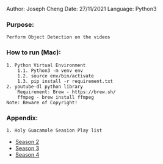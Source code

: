 Author: Joseph Cheng
Date: 27/11/2021
Language: Python3

### Purpose:
    Perform Object Detection on the videos

### How to run (Mac):
    1. Python Virtual Environment
        1.1. Python3 -m venv env
        1.2. source env/bin/activate
        1.3. pip install -r requirement.txt
    2. youtube-dl python library
        Requirement: Brew - https://brew.sh/
        ffmpeg - brew install ffmpeg
    Note: Beware of Copyright!
### Appendix:
    1. Holy Guacamole Seasion Play list
- [Season 2](https://www.youtube.com/playlist?list=PLVcnSCX19O4AwZHFaUfX21axVKY99KINn)
- [Season 3](https://www.youtube.com/playlist?list=PLVcnSCX19O4D6xiCO0XUEsH-f3AJqK_Yd)
- [Season 4](https://www.youtube.com/playlist?list=PLVcnSCX19O4AhuaHr5MIaJY4ql-GYQhGM)